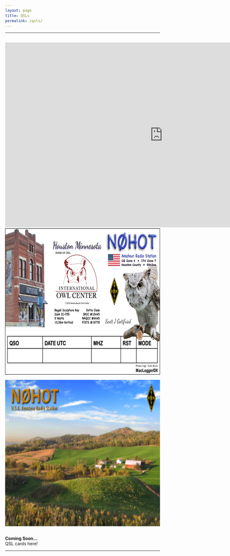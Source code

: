 ```yaml
---
layout: page
title: QSLs
permalink: /qsls/
---
```

-------------------------------------------
<br>
<div style="text-align: center">
<iframe frameborder=0 height=600 scrolling=no src='https://www.qsomap.org/QSOmapProduction/qsomapforQRZ.php?call=n0hot&h=800' width=1024></iframe><br>
<img src="/assets/img/QSL-2022-for-Online.png" width="750" height="475" alt="n0hot" align="center"><br><br>
<img src="/assets/img/QSL-frontForStudioWebsite.png" alt="n0hot" width="750" height="475" align="center">
</div><br>

**Coming Soon...**   
QSL cards here! 

-------------------------------------------
